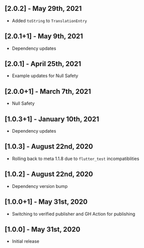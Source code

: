 ## [2.0.2] - May 29th, 2021

* Added `toString` to `TranslationEntry`


## [2.0.1+1] - May 9th, 2021

* Dependency updates


## [2.0.1] - April 25th, 2021

* Example updates for Null Safety


## [2.0.0+1] - March 7th, 2021

* Null Safety


## [1.0.3+1] - January 10th, 2021

* Dependency updates


## [1.0.3] - August 22nd, 2020

* Rolling back to meta 1.1.8 due to `flutter_test` incompatiblities


## [1.0.2] - August 22nd, 2020

* Dependency version bump


## [1.0.0+1] - May 31st, 2020

* Switching to verified publisher and GH Action for publishing


## [1.0.0] - May 31st, 2020

* Initial release
